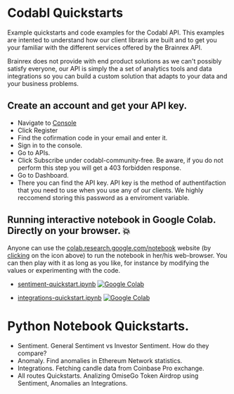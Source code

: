 # Codabl Quickstarts
Example quickstarts and code examples for the Codabl API. This examples are intented to understand how our client libraris are built and to get you your familiar with the different services offered by the Brainrex API. 

Brainrex does not provide with end product solutions as we can't possibly satisfy everyone, our API is simply the a set of analytics tools and data integrations so you can build a custom solution that adapts to your data and your business problems. 

## Create an account and get your API key. 

- Navigate to [Console](https://console.brainrex.com)
- Click Register
- Find the cofirmation code in your email and enter it.
- Sign in to the console.
- Go to APIs.
- Click Subscribe under codabl-community-free. Be aware, if you do not perform this step you will get a 403 forbidden response. 
- Go to Dashboard.
- There you can find the API key. API key is the method of authentifaction that you need to use when you use any of our clients. We highly reccomend storing this password as a enviroment variable. 

## Running interactive notebook in Google Colab. Directly on your browser. :boom:

Anyone can use the [colab.research.google.com/notebook](https://colab.research.google.com/notebook) website (by [clicking](XXX) on the icon above) to run the notebook in her/his web-browser.
You can then play with it as long as you like, for instance by modifying the values or experimenting with the code.

- [sentiment-quickstart.ipynb](https://colab.research.google.com/github/codabl/examples/blob/master/sentiment-quickstart.ipynb)  [![Google Colab](https://badgen.net/badge/Launch/on%20Google%20Colab/blue?icon=terminal)](https://colab.research.google.com/github/codabl/examples/blob/master/sentiment-quickstart.ipynb)

- [integrations-quickstart.ipynb](https://colab.research.google.com/github/codabl/examples/blob/master/integrations-quickstart.ipynb)  [![Google Colab](https://badgen.net/badge/Launch/on%20Google%20Colab/blue?icon=terminal)](https://colab.research.google.com/github/codabl/examples/blob/master/integrations-quickstart.ipynb)

# Python Notebook Quickstarts.
- Sentiment. General Sentiment vs Investor Sentiment. How do they compare?
- Anomaly. Find anomalies in Ethereum Network statistics.
- Integrations. Fetching candle data from Coinbase Pro exchange.
- All routes Quickstarts. Analizing OmiseGo Token Airdrop using Sentiment, Anomalies an Integrations.
